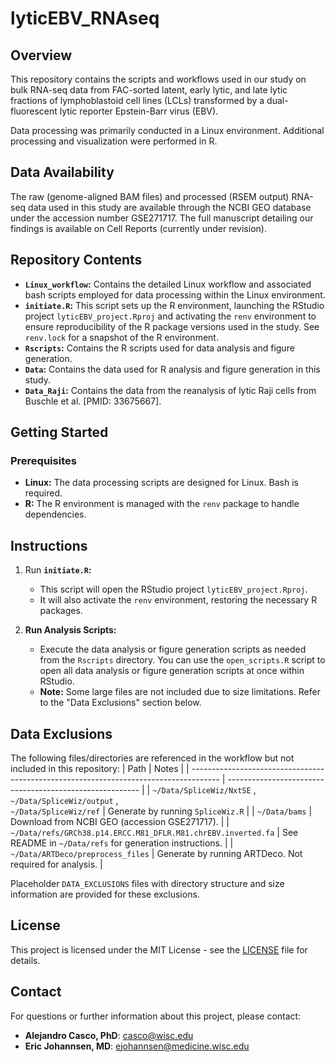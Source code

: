 # lyticEBV_RNAseq

## Overview
This repository contains the scripts and workflows used in our study on bulk RNA-seq data from FAC-sorted latent, early lytic, and late lytic fractions of lymphoblastoid cell lines (LCLs) transformed by a dual-fluorescent lytic reporter Epstein-Barr virus (EBV).

Data processing was primarily conducted in a Linux environment. Additional processing and visualization were performed in R.

## Data Availability

The raw (genome-aligned BAM files) and processed (RSEM output) RNA-seq data used in this study are available through the NCBI GEO database under the accession number GSE271717. The full manuscript detailing our findings is available on Cell Reports (currently under revision).

## Repository Contents

- **`Linux_workflow`:** Contains the detailed Linux workflow and associated bash scripts employed for data processing within the Linux environment.
- **`initiate.R`:** This script sets up the R environment, launching the RStudio project `lyticEBV_project.Rproj` and activating the `renv` environment to ensure reproducibility of the R package versions used in the study. See `renv.lock` for a snapshot of the R environment.
- **`Rscripts`:** Contains the R scripts used for data analysis and figure generation.
- **`Data`:** Contains the data used for R analysis and figure generation in this study.
- **`Data_Raji`:** Contains the data from the reanalysis of lytic Raji cells from Buschle et al. [PMID: 33675667].

## Getting Started

### Prerequisites

- **Linux:** The data processing scripts are designed for Linux. Bash is required.
- **R:** The R environment is managed with the `renv` package to handle dependencies.

## Instructions

1. Run **`initiate.R`:**
   - This script will open the RStudio project `lyticEBV_project.Rproj`.
   - It will also activate the `renv` environment, restoring the necessary R packages.

2. **Run Analysis Scripts:**
   - Execute the data analysis or figure generation scripts as needed from the `Rscripts` directory. You can use the `open_scripts.R` script to open all data analysis or figure generation scripts at once within RStudio.
   -  **Note:** Some large files are not included due to size limitations. Refer to the "Data Exclusions" section below.

## Data Exclusions

The following files/directories are referenced in the workflow but not included in this repository:
| Path                                                                                  | Notes                                                    |
| ------------------------------------------------------------------------------------- | -------------------------------------------------------- |
| `~/Data/SpliceWiz/NxtSE` ,<br> `~/Data/SpliceWiz/output` ,<br> `~/Data/SpliceWiz/ref` | <be>Generate by running `SpliceWiz.R`                    |
| `~/Data/bams`                                                                         | Download from NCBI GEO (accession GSE271717).            |
| `~/Data/refs/GRCh38.p14.ERCC.M81_DFLR.M81.chrEBV.inverted.fa`                         | See README in `~/Data/refs` for generation instructions. |
| `~/Data/ARTDeco/preprocess_files`                                                     | Generate by running ARTDeco. Not required for analysis.  |

Placeholder `DATA_EXCLUSIONS` files with directory structure and size information are provided for these exclusions.

## License

This project is licensed under the MIT License - see the [LICENSE](LICENSE.md) file for details.

## Contact

For questions or further information about this project, please contact:
- **Alejandro Casco, PhD**: casco@wisc.edu
- **Eric Johannsen, MD**: ejohannsen@medicine.wisc.edu
